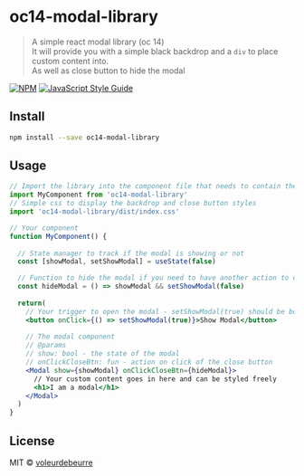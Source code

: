 # oc14-modal-library

> A simple react modal library (oc 14)<br>
> It will provide you with a simple black backdrop and a ```div``` to place custom content into.<br>
> As well as close button to hide the modal<br>

[![NPM](https://img.shields.io/npm/v/oc14-modal-library.svg)](https://www.npmjs.com/package/oc14-modal-library) [![JavaScript Style Guide](https://img.shields.io/badge/code_style-standard-brightgreen.svg)](https://standardjs.com)

## Install

```bash
npm install --save oc14-modal-library
```

## Usage
```jsx
// Import the library into the component file that needs to contain the modal
import MyComponent from 'oc14-modal-library'
// Simple css to display the backdrop and close button styles
import 'oc14-modal-library/dist/index.css'

// Your component
function MyComponent() {
  
  // State manager to track if the modal is showing or not
  const [showModal, setShowModal] = useState(false)

  // Function to hide the modal if you need to have another action to close the modal
  const hideModal = () => showModal && setShowModal(false)
  
  return(
    // Your trigger to open the modal - setShowModal(true) should be bound to your trigger element
    <button onClick={() => setShowModal(true)}>Show Modal</button>
    
    // The modal component
    // @params 
    // show: bool - the state of the modal
    // onClickCloseBtn: fun - action on click of the close button
    <Modal show={showModal} onClickCloseBtn={hideModal}>
      // Your custom content goes in here and can be styled freely
      <h1>I am a modal</h1>
    </Modal>
  )
}
```

## License

MIT © [voleurdebeurre](https://github.com/voleurdebeurre)
